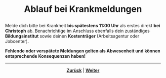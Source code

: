 # <p align="center">Ablauf bei Krankmeldungen</p>

Melde dich bitte bei Krankheit **bis spätestens 11:00 Uhr** als erstes direkt **bei Christoph** ab. Benachrichtige im Anschluss ebenfalls dein zuständiges **Bildungsinstitut** sowie deinen **Kostenträger** (Arbeitsagentur oder Jobcenter).

<!-- bei Christoph nachfragen: Deadline sicher bis 11 Uhr? obwohl Anwesenheitskontrolle zu dem Zeitpunkt bereits durchgefürt und in einem anderen Schritt ausgesagt wurde, dass man dann als abwesend gilt? -->

**Fehlende oder verspätete Meldungen gelten als Abwesenheit und können entsprechende Konsequenzen haben!**

---

<p align="center">
<a href="/docs/01-organisation/04-urlaub/README.md"><strong>Zurück</strong></a> | <a href="/docs/01-organisation/06-mutterschutz_und_elternzeit/README.md"><strong>Weiter</strong></a>
</p>
